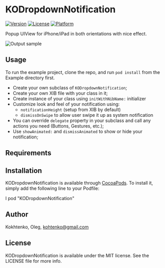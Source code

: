 # KODropdownNotification
[![Version](https://img.shields.io/cocoapods/v/KODropdownNotification.svg?style=flat)](http://cocoadocs.org/docsets/KODropdownNotification)
[![License](https://img.shields.io/cocoapods/l/KODropdownNotification.svg?style=flat)](http://cocoadocs.org/docsets/KODropdownNotification)
[![Platform](https://img.shields.io/cocoapods/p/KODropdownNotification.svg?style=flat)](http://cocoadocs.org/docsets/KODropdownNotification)

Popup UIView for iPhone/iPad in both orientations with nice effect. 

![Output sample](https://raw.github.com/kohtenko/KODropdownNotification/master/anamitionExample.gif)

## Usage

To run the example project, clone the repo, and run `pod install` from the Example directory first.

- Create your own subclass of `KODropdownNotification`;
- Create your own XIB file with your class in it;
- Create instance of your class using `initWithNibName:` initializer
- Customize look and feel of your notification using:
  - `notificationHeight` (setup from XIB by default)
  - `dismissOnSwipe` to allow user swipe it up as system notification
- You can override `delegate` property in your subclass and call any actions you need (Buttons, Gestures, etc.);
- Use `showAnimated:` and `dismissAnimated` to show or hide your notification;


## Requirements

## Installation

KODropdownNotification is available through [CocoaPods](http://cocoapods.org). To install
it, simply add the following line to your Podfile:

I
    pod "KODropdownNotification"

## Author

Kokhtenko, Oleg, kohtenko@gmail.com

## License

KODropdownNotification is available under the MIT license. See the LICENSE file for more info.

